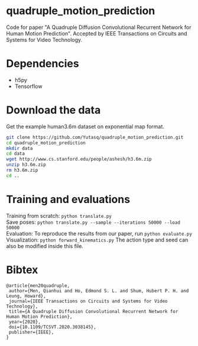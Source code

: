 # quadruple_motion_prediction
Code for paper "A Quadruple Diffusion Convolutional Recurrent Network for Human Motion Prediction". Accepted by IEEE Transactions on Circuits and Systems for Video Technology.

# Dependencies

* h5py
* Tensorflow

# Download the data

Get the example human3.6m dataset on exponential map format.

```bash
git clone https://github.com/Yutasq/quadruple_motion_prediction.git
cd quadruple_motion_prediction
mkdir data
cd data
wget http://www.cs.stanford.edu/people/ashesh/h3.6m.zip
unzip h3.6m.zip
rm h3.6m.zip
cd ..
```

# Training and evaluations
Training from scratch: `python translate.py`  
Save poses: `python translate.py --sample --iterations 50000 --load 50000`  
Evaluation: To reproduce the results from our paper, run  `python evaluate.py`  
Visualization: `python forward_kinematics.py` The action type and seed can also be modified inside this file.

# Bibtex
```
@article{men20quadruple,
 author={Men, Qianhui and Ho, Edmond S. L. and Shum, Hubert P. H. and Leung, Howard},
 journal={IEEE Transactions on Circuits and Systems for Video Technology},
 title={A Quadruple Diffusion Convolutional Recurrent Network for Human Motion Prediction},
 year={2020},
 doi={10.1109/TCSVT.2020.3038145},
 publisher={IEEE},
}
```
